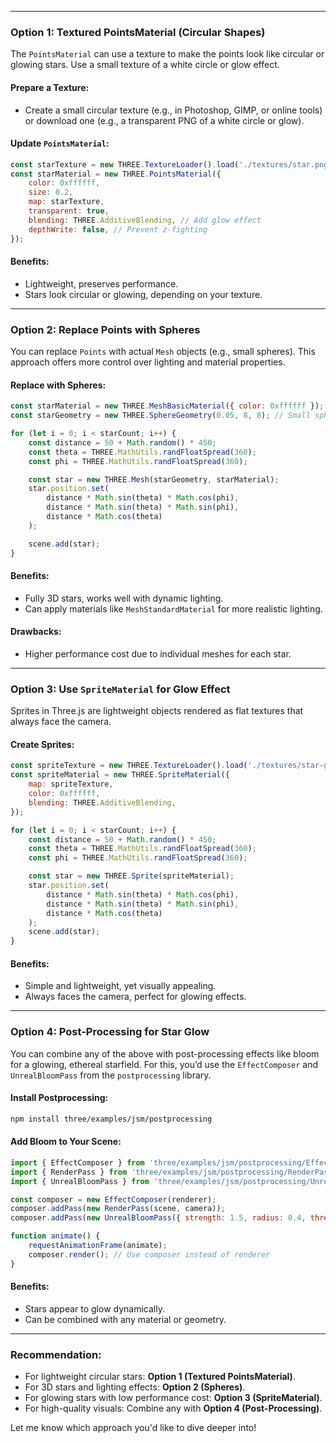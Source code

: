 
---

### **Option 1: Textured PointsMaterial (Circular Shapes)**

The `PointsMaterial` can use a texture to make the points look like circular or glowing stars. Use a small texture of a white circle or glow effect.

#### Prepare a Texture:
   - Create a small circular texture (e.g., in Photoshop, GIMP, or online tools) or download one (e.g., a transparent PNG of a white circle or glow).

#### Update `PointsMaterial`:
   ```javascript
   const starTexture = new THREE.TextureLoader().load('./textures/star.png'); // Replace with your texture path
   const starMaterial = new THREE.PointsMaterial({
       color: 0xffffff,
       size: 0.2,
       map: starTexture,
       transparent: true,
       blending: THREE.AdditiveBlending, // Add glow effect
       depthWrite: false, // Prevent z-fighting
   });
   ```

#### Benefits:
   - Lightweight, preserves performance.
   - Stars look circular or glowing, depending on your texture.

---

### **Option 2: Replace Points with Spheres**

You can replace `Points` with actual `Mesh` objects (e.g., small spheres). This approach offers more control over lighting and material properties.

#### Replace with Spheres: 
   ```javascript
   const starMaterial = new THREE.MeshBasicMaterial({ color: 0xffffff });
   const starGeometry = new THREE.SphereGeometry(0.05, 8, 8); // Small sphere

   for (let i = 0; i < starCount; i++) {
       const distance = 50 + Math.random() * 450;
       const theta = THREE.MathUtils.randFloatSpread(360);
       const phi = THREE.MathUtils.randFloatSpread(360);

       const star = new THREE.Mesh(starGeometry, starMaterial);
       star.position.set(
           distance * Math.sin(theta) * Math.cos(phi),
           distance * Math.sin(theta) * Math.sin(phi),
           distance * Math.cos(theta)
       );

       scene.add(star);
   }
   ```

#### Benefits:
   - Fully 3D stars, works well with dynamic lighting.
   - Can apply materials like `MeshStandardMaterial` for more realistic lighting.

#### Drawbacks:
   - Higher performance cost due to individual meshes for each star.

---

### **Option 3: Use `SpriteMaterial` for Glow Effect**

Sprites in Three.js are lightweight objects rendered as flat textures that always face the camera.

#### Create Sprites:
   ```javascript
   const spriteTexture = new THREE.TextureLoader().load('./textures/star-glow.png');
   const spriteMaterial = new THREE.SpriteMaterial({
       map: spriteTexture,
       color: 0xffffff,
       blending: THREE.AdditiveBlending,
   });

   for (let i = 0; i < starCount; i++) {
       const distance = 50 + Math.random() * 450;
       const theta = THREE.MathUtils.randFloatSpread(360);
       const phi = THREE.MathUtils.randFloatSpread(360);

       const star = new THREE.Sprite(spriteMaterial);
       star.position.set(
           distance * Math.sin(theta) * Math.cos(phi),
           distance * Math.sin(theta) * Math.sin(phi),
           distance * Math.cos(theta)
       );
       scene.add(star);
   }
   ```

#### Benefits:
   - Simple and lightweight, yet visually appealing.
   - Always faces the camera, perfect for glowing effects.

---

### **Option 4: Post-Processing for Star Glow**

You can combine any of the above with post-processing effects like bloom for a glowing, ethereal starfield. For this, you’d use the `EffectComposer` and `UnrealBloomPass` from the `postprocessing` library.

#### Install Postprocessing:
   ```bash
   npm install three/examples/jsm/postprocessing
   ```

#### Add Bloom to Your Scene:
   ```javascript
   import { EffectComposer } from 'three/examples/jsm/postprocessing/EffectComposer.js';
   import { RenderPass } from 'three/examples/jsm/postprocessing/RenderPass.js';
   import { UnrealBloomPass } from 'three/examples/jsm/postprocessing/UnrealBloomPass.js';

   const composer = new EffectComposer(renderer);
   composer.addPass(new RenderPass(scene, camera));
   composer.addPass(new UnrealBloomPass({ strength: 1.5, radius: 0.4, threshold: 0.85 }));

   function animate() {
       requestAnimationFrame(animate);
       composer.render(); // Use composer instead of renderer
   }
   ```

#### Benefits:
   - Stars appear to glow dynamically.
   - Can be combined with any material or geometry.

---

### Recommendation:
- For lightweight circular stars: **Option 1 (Textured PointsMaterial)**.
- For 3D stars and lighting effects: **Option 2 (Spheres)**.
- For glowing stars with low performance cost: **Option 3 (SpriteMaterial)**.
- For high-quality visuals: Combine any with **Option 4 (Post-Processing)**. 

Let me know which approach you'd like to dive deeper into!